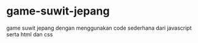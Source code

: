 # game-suwit-jepang

game suwit jepang dengan menggunakan code sederhana dari javascript serta html dan css

